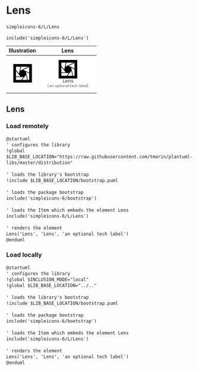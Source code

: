 # Lens


```text
simpleicons-6/L/Lens
```

```text
include('simpleicons-6/L/Lens')
```



| Illustration | Lens |
| :---: | :---: |
| ![illustration for Illustration](../../simpleicons-6/L/Lens.png) | ![illustration for Lens](../../simpleicons-6/L/Lens.Local.png) |




## Lens

### Load remotely
```plantuml
@startuml
' configures the library
!global $LIB_BASE_LOCATION="https://raw.githubusercontent.com/tmorin/plantuml-libs/master/distribution"

' loads the library's bootstrap
!include $LIB_BASE_LOCATION/bootstrap.puml

' loads the package bootstrap
include('simpleicons-6/bootstrap')

' loads the Item which embeds the element Lens
include('simpleicons-6/L/Lens')

' renders the element
Lens('Lens', 'Lens', 'an optional tech label')
@enduml
```

### Load locally
```plantuml
@startuml
' configures the library
!global $INCLUSION_MODE="local"
!global $LIB_BASE_LOCATION="../.."

' loads the library's bootstrap
!include $LIB_BASE_LOCATION/bootstrap.puml

' loads the package bootstrap
include('simpleicons-6/bootstrap')

' loads the Item which embeds the element Lens
include('simpleicons-6/L/Lens')

' renders the element
Lens('Lens', 'Lens', 'an optional tech label')
@enduml
```


